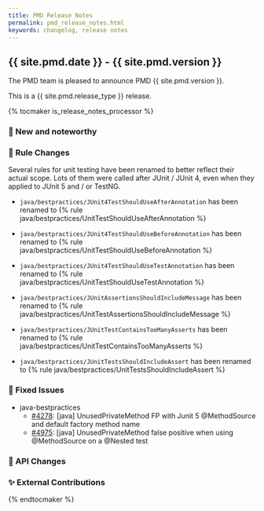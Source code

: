 ```yaml
---
title: PMD Release Notes
permalink: pmd_release_notes.html
keywords: changelog, release notes
---
```


## {{ site.pmd.date }} - {{ site.pmd.version }}

The PMD team is pleased to announce PMD {{ site.pmd.version }}.

This is a {{ site.pmd.release_type }} release.

{% tocmaker is_release_notes_processor %}

### 🚀 New and noteworthy

### 🌟 Rule Changes

Several rules for unit testing have been renamed to better reflect their actual scope. Lots of them were called after JUnit / JUnit 4, even when they applied to JUnit 5 and / or TestNG.

* `java/bestpractices/JUnit4TestShouldUseAfterAnnotation` has been renamed to {% rule java/bestpractices/UnitTestShouldUseAfterAnnotation %}

* `java/bestpractices/JUnit4TestShouldUseBeforeAnnotation` has been renamed to {% rule java/bestpractices/UnitTestShouldUseBeforeAnnotation %}

* `java/bestpractices/JUnit4TestShouldUseTestAnnotation` has been renamed to {% rule java/bestpractices/UnitTestShouldUseTestAnnotation %}

* `java/bestpractices/JUnitAssertionsShouldIncludeMessage` has been renamed to {% rule java/bestpractices/UnitTestAssertionsShouldIncludeMessage %}

* `java/bestpractices/JUnitTestContainsTooManyAsserts` has been renamed to {% rule java/bestpractices/UnitTestContainsTooManyAsserts %}

* `java/bestpractices/JUnitTestsShouldIncludeAssert` has been renamed to {% rule java/bestpractices/UnitTestsShouldIncludeAssert %}

### 🐛 Fixed Issues

* java-bestpractices
  * [#4278](https://github.com/pmd/pmd/issues/4278): \[java] UnusedPrivateMethod FP with Junit 5 @MethodSource and default factory method name
  * [#4975](https://github.com/pmd/pmd/issues/4975): \[java] UnusedPrivateMethod false positive when using @MethodSource on a @Nested test

### 🚨 API Changes

### ✨ External Contributions

{% endtocmaker %}

